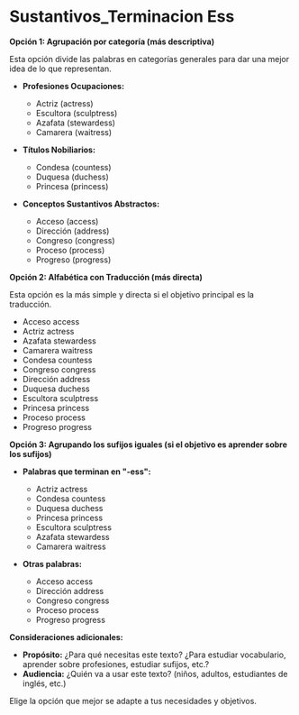 # Sustantivos_Terminacion Ess



**Opción 1: Agrupación por categoría (más descriptiva)**

Esta opción divide las palabras en categorías generales para dar una mejor idea de lo que representan.

*   **Profesiones Ocupaciones:**
    *   Actriz (actress)
    *   Escultora (sculptress)
    *   Azafata (stewardess)
    *   Camarera (waitress)

*   **Títulos Nobiliarios:**
    *   Condesa (countess)
    *   Duquesa (duchess)
    *   Princesa (princess)

*   **Conceptos Sustantivos Abstractos:**
    *   Acceso (access)
    *   Dirección (address)
    *   Congreso (congress)
    *   Proceso (process)
    *   Progreso (progress)

**Opción 2:  Alfabética con Traducción (más directa)**

Esta opción es la más simple y directa si el objetivo principal es la traducción.

*   Acceso    access
*   Actriz    actress
*   Azafata    stewardess
*   Camarera    waitress
*   Condesa    countess
*   Congreso    congress
*   Dirección    address
*   Duquesa    duchess
*   Escultora    sculptress
*   Princesa    princess
*   Proceso    process
*   Progreso    progress

**Opción 3: Agrupando los sufijos iguales (si el objetivo es aprender sobre los sufijos)**

*   **Palabras que terminan en "-ess":**
    *   Actriz    actress
    *   Condesa    countess
    *   Duquesa    duchess
    *   Princesa    princess
    *   Escultora    sculptress
    *   Azafata    stewardess
    *   Camarera    waitress

*   **Otras palabras:**
    *   Acceso    access
    *   Dirección    address
    *   Congreso    congress
    *   Proceso    process
    *   Progreso    progress

**Consideraciones adicionales:**

*   **Propósito:** ¿Para qué necesitas este texto? ¿Para estudiar vocabulario, aprender sobre profesiones, estudiar sufijos, etc.?
*   **Audiencia:** ¿Quién va a usar este texto? (niños, adultos, estudiantes de inglés, etc.)

Elige la opción que mejor se adapte a tus necesidades y objetivos.
